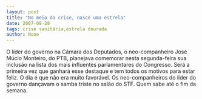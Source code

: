 ```yaml
---
layout: post
title: "No meio da crise, nasce uma estrela"
date: 2007-08-28
tags: crise sanitária,estrela dourada
author: None
---
```


O l&iacute;der do governo na C&acirc;mara dos Deputados, o neo-companheiro Jos&eacute; M&uacute;cio Monteiro, do PTB, planejava comemorar nesta segunda-feira sua inclus&atilde;o na lista dos mais influentes parlamentares do Congresso. Ser&aacute; a primeira vez que ganhar&aacute; esse destaque e tem todos os motivos para estar feliz. O dia &eacute; que n&atilde;o era muito favor&aacute;vel. Os neo-companheiros do l&iacute;der do governo dan&ccedil;avam o samba triste no sal&atilde;o do STF. Quem sabe at&eacute; o fim da semana.
 